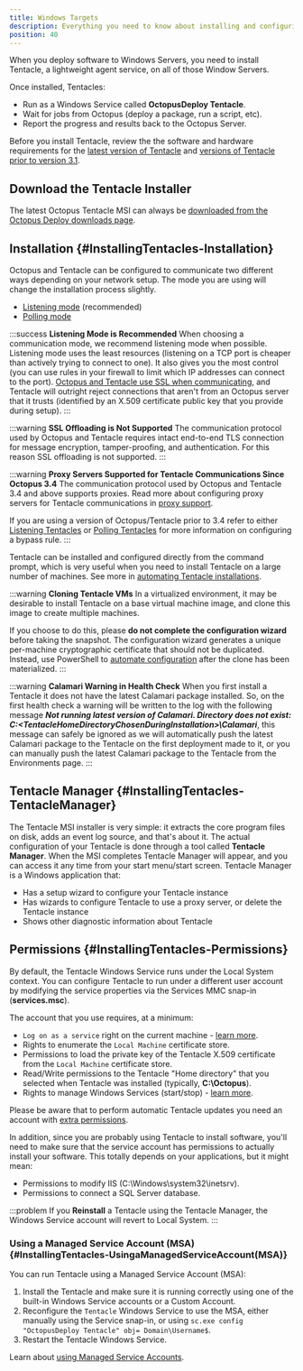 ```yaml
---
title: Windows Targets
description: Everything you need to know about installing and configuring Octopus Tentacles on Windows targets for use with your deployments.
position: 40
---
```


When you deploy software to Windows Servers, you need to install Tentacle, a lightweight agent service, on all of those Window Servers.

Once installed, Tentacles:

- Run as a Windows Service called **OctopusDeploy Tentacle**.
- Wait for jobs from Octopus (deploy a package, run a script, etc).
- Report the progress and results back to the Octopus Server.

Before you install Tentacle, review the the software and hardware requirements for the [latest version of Tentacle](/docs/infrastructure/windows-targets/requirements.md) and [versions of Tentacle prior to version 3.1](/docs/infrastructure/windows-targets/requirements.md).

## Download the Tentacle Installer

The latest Octopus Tentacle MSI can always be [downloaded from the Octopus Deploy downloads page](https://octopus.com/downloads).

## Installation {#InstallingTentacles-Installation}

Octopus and Tentacle can be configured to communicate two different ways depending on your network setup. The mode you are using will change the installation process slightly.

- [Listening mode](/docs/infrastructure/windows-targets/listening-tentacles/index.md) (recommended)
- [Polling mode](/docs/infrastructure/windows-targets/polling-tentacles/index.md)

:::success
**Listening Mode is Recommended**
When choosing a communication mode, we recommend listening mode when possible. Listening mode uses the least resources (listening on a TCP port is cheaper than actively trying to connect to one). It also gives you the most control (you can use rules in your firewall to limit which IP addresses can connect to the port). [Octopus and Tentacle use SSL when communicating](/docs/administration/security/octopus-tentacle-communication/index.md), and Tentacle will outright reject connections that aren't from an Octopus server that it trusts (identified by an X.509 certificate public key that you provide during setup).
:::

:::warning
**SSL Offloading is Not Supported**
The communication protocol used by Octopus and Tentacle requires intact end-to-end TLS connection for message encryption, tamper-proofing, and authentication. For this reason SSL offloading is not supported.
:::

:::warning
**Proxy Servers Supported for Tentacle Communications Since Octopus 3.4**
The communication protocol used by Octopus and Tentacle 3.4 and above supports proxies. Read more about configuring proxy servers for Tentacle communications in [proxy support](/docs/infrastructure/windows-targets/proxy-support.md).

If you are using a version of Octopus/Tentacle prior to 3.4 refer to either [Listening Tentacles](/docs/infrastructure/windows-targets/listening-tentacles/index.md) or [Polling Tentacles](/docs/infrastructure/windows-targets/polling-tentacles/index.md) for more information on configuring a bypass rule.
:::

Tentacle can be installed and configured directly from the command prompt, which is very useful when you need to install Tentacle on a large number of machines. See more in [automating Tentacle installations](/docs/infrastructure/windows-targets/automating-tentacle-installation.md).

:::warning
**Cloning Tentacle VMs**
In a virtualized environment, it may be desirable to install Tentacle on a base virtual machine image, and clone this image to create multiple machines.

If you choose to do this, please **do not complete the configuration wizard** before taking the snapshot. The configuration wizard generates a unique per-machine cryptographic certificate that should not be duplicated. Instead, use PowerShell to [automate configuration](/docs/infrastructure/windows-targets/automating-tentacle-installation.md) after the clone has been materialized.
:::

:::warning
**Calamari Warning in Health Check**
When you first install a Tentacle it does not have the latest Calamari package installed. So, on the first health check a warning will be written to the log with the following message ***Not running latest version of Calamari. Directory does not exist: C:\<TentacleHomeDirectoryChosenDuringInstallation>\Calamari***, this message can safely be ignored as we will automatically push the latest Calamari package to the Tentacle on the first deployment made to it, or you can manually push the latest Calamari package to the Tentacle from the Environments page.
:::

## Tentacle Manager {#InstallingTentacles-TentacleManager}

The Tentacle MSI installer is very simple: it extracts the core program files on disk, adds an event log source, and that's about it. The actual configuration of your Tentacle is done through a tool called **Tentacle Manager**. When the MSI completes Tentacle Manager will appear, and you can access it any time from your start menu/start screen. Tentacle Manager is a Windows application that:

- Has a setup wizard to configure your Tentacle instance
- Has wizards to configure Tentacle to use a proxy server, or delete the Tentacle instance
- Shows other diagnostic information about Tentacle

## Permissions {#InstallingTentacles-Permissions}

By default, the Tentacle Windows Service runs under the Local System context. You can configure Tentacle to run under a different user account by modifying the service properties via the Services MMC snap-in (**services.msc**).

The account that you use requires, at a minimum:

- `Log on as a service` right on the current machine - [learn more](https://technet.microsoft.com/en-us/library/dn221981(v=ws.11).aspx).
- Rights to enumerate the `Local Machine` certificate store.
- Permissions to load the private key of the Tentacle X.509 certificate from the `Local Machine` certificate store.
- Read/Write permissions to the Tentacle "Home directory" that you selected when Tentacle was installed (typically, **C:\Octopus**).
- Rights to manage Windows Services (start/stop) - [learn more](https://social.technet.microsoft.com/wiki/contents/articles/5752.how-to-grant-users-rights-to-manage-services-start-stop-etc.aspx).

Please be aware that to perform automatic Tentacle updates you need an account with [extra permissions](/docs/infrastructure/machine-policies.md#MachinePolicies-TentacleUpdateAccount).

In addition, since you are probably using Tentacle to install software, you'll need to make sure that the service account has permissions to actually install your software. This totally depends on your applications, but it might mean:

- Permissions to modify IIS (C:\Windows\system32\inetsrv).
- Permissions to connect a SQL Server database.

:::problem
If you **Reinstall** a Tentacle using the Tentacle Manager, the Windows Service account will revert to Local System.
:::

### Using a Managed Service Account (MSA) {#InstallingTentacles-UsingaManagedServiceAccount(MSA)}

You can run Tentacle using a Managed Service Account (MSA):

1. Install the Tentacle and make sure it is running correctly using one of the built-in Windows Service accounts or a Custom Account.
2. Reconfigure the `Tentacle` Windows Service to use the MSA, either manually using the Service snap-in, or using `sc.exe config "OctopusDeploy Tentacle" obj= Domain\Username$`.
3. Restart the Tentacle Windows Service.

Learn about [using Managed Service Accounts](https://technet.microsoft.com/en-us/library/dd548356(v=ws.10).aspx).
